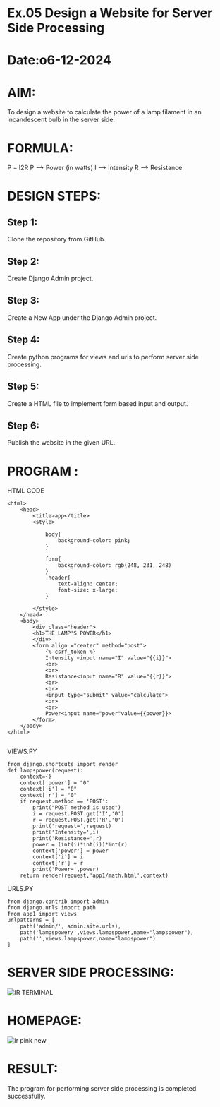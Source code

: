 # Ex.05 Design a Website for Server Side Processing
# Date:o6-12-2024
# AIM:
To design a website to calculate the power of a lamp filament in an incandescent bulb in the server side.

# FORMULA:
P = I2R
P --> Power (in watts)
 I --> Intensity
 R --> Resistance

# DESIGN STEPS:
## Step 1:
Clone the repository from GitHub.

## Step 2:
Create Django Admin project.

## Step 3:
Create a New App under the Django Admin project.

## Step 4:
Create python programs for views and urls to perform server side processing.

## Step 5:
Create a HTML file to implement form based input and output.

## Step 6:
Publish the website in the given URL.

# PROGRAM :
HTML CODE
```
<html>
    <head>
        <title>app</title>
        <style>
            
            body{
                background-color: pink;
            }
            
            form{
                background-color: rgb(248, 231, 248)
            }
            .header{
                text-align: center;
                font-size: x-large;
            }
           
        </style>
    </head>
    <body>
        <div class="header">
        <h1>THE LAMP'S POWER</h1>
        </div>
        <form align ="center" method="post">
            {% csrf_token %}
            Intensity <input name="I" value="{{i}}">
            <br>
            <br>
            Resistance<input name="R" value="{{r}}">
            <br>
            <br>
            <input type="submit" value="calculate">
            <br>
            <br>
            Power<input name="power"value={{power}}>
        </form>
    </body>
</html>


```
VIEWS.PY
```
from django.shortcuts import render 
def lampspower(request): 
    context={} 
    context['power'] = "0" 
    context['i'] = "0" 
    context['r'] = "0" 
    if request.method == 'POST': 
        print("POST method is used")
        i = request.POST.get('I','0')
        r = request.POST.get('R','0')
        print('request=',request) 
        print('Intensity=',i) 
        print('Resistance=',r) 
        power = (int(i)*int(i))*int(r) 
        context['power'] = power 
        context['i'] = i
        context['r'] = r 
        print('Power=',power) 
    return render(request,'app1/math.html',context)

```
URLS.PY
```
from django.contrib import admin 
from django.urls import path 
from app1 import views 
urlpatterns = [ 
    path('admin/', admin.site.urls), 
    path('lampspower/',views.lampspower,name="lampspower"),
    path('',views.lampspower,name="lampspower")
]

```
# SERVER SIDE PROCESSING:
![IR TERMINAL](https://github.com/user-attachments/assets/e4504366-c49b-45db-a332-ee0cfb44415d)


# HOMEPAGE:
 ![ir pink new](https://github.com/user-attachments/assets/25d61594-1625-4dcc-b5a3-371e183392d4)

# RESULT:
The program for performing server side processing is completed successfully.
